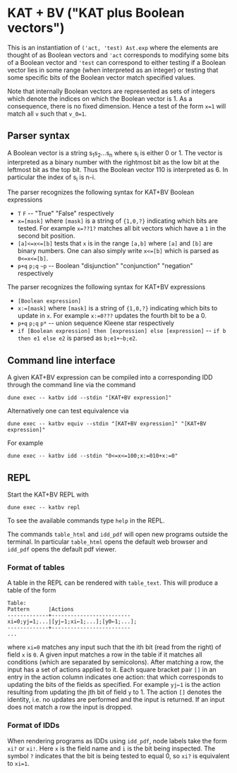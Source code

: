 # KAT + BV ("KAT plus Boolean vectors")
This is an instantiation of `('act, 'test) Ast.exp` where the elements are thought
of as Boolean vectors and `'act` corresponds to modifying some bits of a Boolean
vector and `'test` can correspond to either testing if a Boolean vector lies in
some range (when interpreted as an integer) or testing that some specific bits
of the Boolean vector match specified values.

Note that internally Boolean vectors are represented as sets of integers which
denote the indices on which the Boolean vector is 1. As a consequence, there is
no fixed dimension. Hence a test of the form `x=1` will match all `v` such that
`v_0=1`. 

## Parser syntax
A Boolean vector is a string s<sub>1</sub>s<sub>2</sub>...s<sub>n</sub> where 
s<sub>i</sub> is either 0 or 1. The vector is interpreted as a binary number 
with the rightmost bit as the low bit at the leftmost bit as the top bit. Thus
the Boolean vector 110 is interpreted as 6. In particular the index of s<sub>i</sub>
is n-i.

The parser recognizes the following syntax for KAT+BV Boolean expressions
- `T` `F` -- "True" "False" respectively
- `x=[mask]` where `[mask]` is a string of `{1,0,?}` indicating which bits are 
tested. For example `x=??1?` matches all bit vectors which have a `1` in the 
second bit position.
- `[a]<=x<=[b]` tests that `x` is in the range `[a,b]` where `[a]` and `[b]` are
binary numbers. One can also simply write `x<=[b]` which is parsed as `0<=x<=[b]`.
- `p+q` `p;q` `~p` -- Boolean "disjunction" "conjunction" "negation" respectively

The parser recognizes the following syntax for KAT+BV expressions
- `[Boolean expression]`
- `x:=[mask]` where `[mask]` is a string of `{1,0,?}` indicating which bits to 
update in `x`. For example `x:=0???` updates the fourth bit to be a 0.
- `p+q` `p;q` `p*` -- union sequence Kleene star respectively
- `if [Boolean expression] then [expression] else [expression]` -- 
`if b then e1 else e2` is parsed as `b;e1+~b;e2`.


## Command line interface
A given KAT+BV expression can be compiled into a corresponding IDD through the 
command line via the command
```
dune exec -- katbv idd --stdin "[KAT+BV expression]"
```
Alternatively one can test equivalence via
```
dune exec -- katbv equiv --stdin "[KAT+BV expression]" "[KAT+BV expression]"
```
For example
```
dune exec -- katbv idd --stdin "0<=x<=100;x:=010+x:=0"
```

## REPL
Start the KAT+BV REPL with
```
dune exec -- katbv repl
```
To see the available commands type `help` in the REPL.

The commands `table_html` and `idd_pdf` will open new programs outside the terminal.
In particular `table_html` opens the default web browser and `idd_pdf` opens the
default pdf viewer.

### Format of tables
A table in the REPL can be rendered with `table_text`. This will produce a table
of the form

```
Table: 
Pattern      |Actions
-------------+-------------------------
xi=0;yj=1;...|[yj←1;xi←1;...];[y0←1;...];
-------------+-------------------------
...
```
where `xi=0` matches any input such that the ith bit (read from the right) of
field `x` is `0`. A given input matches a row in the table if it matches all conditions
(which are separated by semicolons). After matching a row, the input has a set of
actions applied to it. Each square bracket pair `[]` in an entry in the action
column indicates one action: that which corresponds to updating the bits of the
fields as specified. For example `yj←1` is the action resulting from updating 
the jth bit of field `y` to 1. The action `[]` denotes the identity, i.e. no
updates are performed and the input is returned. If an input does not match a row
the input is dropped.


### Format of IDDs
When rendering programs as IDDs using `idd_pdf`, node labels take the form `xi?`
or `xi!`. Here `x` is the field name and `i` is the bit being inspected. The symbol
`?` indicates that the bit is being tested to equal 0, so `xi?` is equivalent to
`xi=1`.
